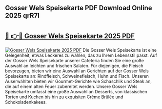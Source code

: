## Gosser Wels Speisekarte PDF Download Online 2025 qrR7l

# <h2><a href="http://gcadoh.nevu.top/?p=Gosser+Wels+Speisekarte">🔗 👉🔴 Gosser Wels Speisekarte 2025 PDF</a></h2>

[![Gosser Wels Speisekarte 2025 PDF](https://i.imgur.com/dBaPXMq.png)](http://gcadoh.nevu.top/?p=Gosser+Wels+Speisekarte)
Die Gosser Wels Speisekarte ist eine Gelegenheit, etwas Leckeres zu wählen, das zu Ihrem Lebensstil passt. Auf der Gosser Wels Speisekarte unserer Cafeteria finden Sie eine große Auswahl an leichten und frischen Salaten. Für diejenigen, die Fleisch bevorzugen, bieten wir eine Auswahl an Gerichten auf der Gosser Wels Speisekarte an: Rindfleisch, Schweinefleisch, Huhn und Fisch. Unseren Auserwählten bieten wir Gourmet-Gerichte wie Schaschlik und Steak an, die auf einem alten Feuer zubereitet werden. Unsere Gosser Wels Speisekarte umfasst eine große Auswahl an Desserts, von klassischen Torten und Kuchen bis hin zu exquisiten Crème Brûlée und Schokoladenkakees.
